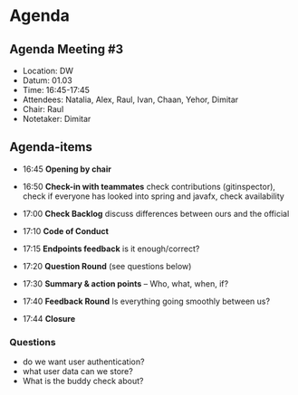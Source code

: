 # Agenda

## Agenda Meeting #3

- Location:     DW
- Datum:        01.03
- Time:         16:45-17:45
- Attendees:    Natalia, Alex, Raul, Ivan, Chaan, Yehor, Dimitar
- Chair:        Raul
- Notetaker:    Dimitar

## Agenda-items

* 16:45     **Opening by chair**

* 16:50     **Check-in with teammates** check contributions (gitinspector), check if everyone has looked into spring and javafx, check availability

* 17:00     **Check Backlog** discuss differences between ours and the official

* 17:10     **Code of Conduct**

* 17:15     **Endpoints feedback** is it enough/correct?

* 17:20     **Question Round** (see questions below)

* 17:30     **Summary & action points** – Who, what, when, if?

* 17:40     **Feedback Round** Is everything going smoothly between us?

* 17:44     **Closure**

### Questions
- do we want user authentication?
- what user data can we store?
- What is the buddy check about?
